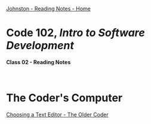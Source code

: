 [Johnston - Reading Notes - Home](https://chrisjohnston1986.github.io/reading-notes/)

# Code 102, _Intro to Software Development_ 
**Class 02 - Reading Notes**

&nbsp;
&nbsp;

# The Coder's Computer
  
[Choosing a Text Editor - The Older Coder](https://codefellows.github.io/code-102-guide/curriculum/class-02/Choosing-A-Text-Editor--The-Older-Coder.pdf)

&nbsp;
